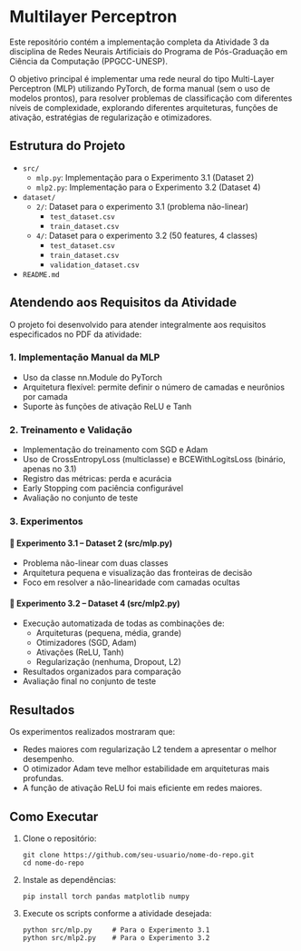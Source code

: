 # Multilayer Perceptron

Este repositório contém a implementação completa da Atividade 3 da disciplina de Redes Neurais Artificiais do Programa de Pós-Graduação em Ciência da Computação (PPGCC-UNESP).

O objetivo principal é implementar uma rede neural do tipo Multi-Layer Perceptron (MLP) utilizando PyTorch, de forma manual (sem o uso de modelos prontos), para resolver problemas de classificação com diferentes níveis de complexidade, explorando diferentes arquiteturas, funções de ativação, estratégias de regularização e otimizadores.

## Estrutura do Projeto

* `src/`
    * `mlp.py`: Implementação para o Experimento 3.1 (Dataset 2)
    * `mlp2.py`: Implementação para o Experimento 3.2 (Dataset 4)
* `dataset/`
    * `2/`: Dataset para o experimento 3.1 (problema não-linear)
        * `test_dataset.csv`
        * `train_dataset.csv`
    * `4/`: Dataset para o experimento 3.2 (50 features, 4 classes)
        * `test_dataset.csv`
        * `train_dataset.csv`
        * `validation_dataset.csv`
* `README.md`

## Atendendo aos Requisitos da Atividade

O projeto foi desenvolvido para atender integralmente aos requisitos especificados no PDF da atividade:

### 1. Implementação Manual da MLP
- Uso da classe nn.Module do PyTorch
- Arquitetura flexível: permite definir o número de camadas e neurônios por camada
- Suporte às funções de ativação ReLU e Tanh

### 2. Treinamento e Validação
- Implementação do treinamento com SGD e Adam
- Uso de CrossEntropyLoss (multiclasse) e BCEWithLogitsLoss (binário, apenas no 3.1)
- Registro das métricas: perda e acurácia
- Early Stopping com paciência configurável
- Avaliação no conjunto de teste

### 3. Experimentos

#### 🔹 Experimento 3.1 – Dataset 2 (src/mlp.py)
- Problema não-linear com duas classes
- Arquitetura pequena e visualização das fronteiras de decisão
- Foco em resolver a não-linearidade com camadas ocultas

#### 🔹 Experimento 3.2 – Dataset 4 (src/mlp2.py)
- Execução automatizada de todas as combinações de:
  - Arquiteturas (pequena, média, grande)
  - Otimizadores (SGD, Adam)
  - Ativações (ReLU, Tanh)
  - Regularização (nenhuma, Dropout, L2)
- Resultados organizados para comparação
- Avaliação final no conjunto de teste

## Resultados
Os experimentos realizados mostraram que:
- Redes maiores com regularização L2 tendem a apresentar o melhor desempenho.
- O otimizador Adam teve melhor estabilidade em arquiteturas mais profundas.
- A função de ativação ReLU foi mais eficiente em redes maiores.

## Como Executar

1. Clone o repositório:
   ``` 
   git clone https://github.com/seu-usuario/nome-do-repo.git
   cd nome-do-repo 
   ```

2. Instale as dependências:
   ``` 
   pip install torch pandas matplotlib numpy 
   ```

3. Execute os scripts conforme a atividade desejada:
   ``` 
   python src/mlp.py     # Para o Experimento 3.1
   python src/mlp2.py    # Para o Experimento 3.2 
   ```

